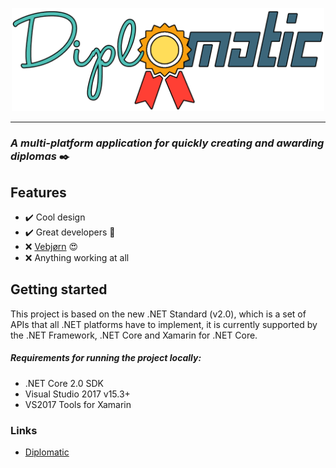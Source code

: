 <p align="center">
	<img width="500px" src="Resources/Diplomatic.png" />
</p>
<hr>

### *A multi-platform application for quickly creating and awarding diplomas* :black_nib: 

## Features
* :heavy_check_mark: Cool design
* :heavy_check_mark: Great developers :muscle:
* :x: [Vebjørn](https://github.com/vebjornhaugland) :heart_eyes:
* :x: Anything working at all



## Getting started
This project is based on the new .NET Standard (v2.0), which is a set of APIs that all .NET platforms have to implement, it is currently supported by the .NET Framework, .NET Core and Xamarin for .NET Core.

##### Requirements for running the project locally: 

* .NET Core 2.0 SDK
* Visual Studio 2017 v15.3+
* VS2017 Tools for Xamarin

### Links
* [Diplomatic](https://github.com/Dualog-students/Diplomatic)
